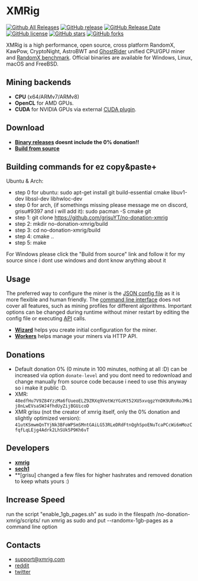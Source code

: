 # XMRig

[![Github All Releases](https://img.shields.io/github/downloads/xmrig/xmrig/total.svg)](https://github.com/xmrig/xmrig/releases)
[![GitHub release](https://img.shields.io/github/release/xmrig/xmrig/all.svg)](https://github.com/xmrig/xmrig/releases)
[![GitHub Release Date](https://img.shields.io/github/release-date/xmrig/xmrig.svg)](https://github.com/xmrig/xmrig/releases)
[![GitHub license](https://img.shields.io/github/license/xmrig/xmrig.svg)](https://github.com/xmrig/xmrig/blob/master/LICENSE)
[![GitHub stars](https://img.shields.io/github/stars/xmrig/xmrig.svg)](https://github.com/xmrig/xmrig/stargazers)
[![GitHub forks](https://img.shields.io/github/forks/xmrig/xmrig.svg)](https://github.com/xmrig/xmrig/network)

XMRig is a high performance, open source, cross platform RandomX, KawPow, CryptoNight, AstroBWT and [GhostRider](https://github.com/xmrig/xmrig/tree/master/src/crypto/ghostrider#readme) unified CPU/GPU miner and [RandomX benchmark](https://xmrig.com/benchmark). Official binaries are available for Windows, Linux, macOS and FreeBSD.

## Mining backends
- **CPU** (x64/ARMv7/ARMv8)
- **OpenCL** for AMD GPUs.
- **CUDA** for NVIDIA GPUs via external [CUDA plugin](https://github.com/xmrig/xmrig-cuda).

## Download
* **[Binary releases](https://github.com/xmrig/xmrig/releases) doesnt include the 0% donation!!**
* **[Build from source](https://xmrig.com/docs/miner/build)**

## Building commands for ez copy&paste+

Ubuntu & Arch:
* step 0 for ubuntu: sudo apt-get install git build-essential cmake libuv1-dev libssl-dev libhwloc-dev
* step 0 for arch, (if somethings missing please message me on discord, grisu#9397 and i will add it): sudo pacman -S cmake git
* step 1: git clone https://github.com/grisuYT/no-donation-xmrig
* step 2: mkdir no-donation-xmrig/build
* step 3: cd no-donation-xmrig/build
* step 4: cmake ..
* step 5: make



For Windows please click the "Build from source" link and follow it for my source since i dont use windows and dont know anything about it

## Usage
The preferred way to configure the miner is the [JSON config file](https://xmrig.com/docs/miner/config) as it is more flexible and human friendly. The [command line interface](https://xmrig.com/docs/miner/command-line-options) does not cover all features, such as mining profiles for different algorithms. Important options can be changed during runtime without miner restart by editing the config file or executing [API](https://xmrig.com/docs/miner/api) calls.

* **[Wizard](https://xmrig.com/wizard)** helps you create initial configuration for the miner.
* **[Workers](http://workers.xmrig.info)** helps manage your miners via HTTP API.

## Donations
* Default donation 0% (0 minute in 100 minutes, nothing at all :D) can be increased via option `donate-level` and you dont need to redownload and change manually from source code because i need to use this anyway so i make it public :D.
* XMR: `48edfHu7V9Z84YzzMa6fUueoELZ9ZRXq9VetWzYGzKt52XU5xvqgzYnDK9URnRoJMk1j8nLwEVsaSWJ4fhdUyZijBGUicoD`
* XMR grisu (not the creator of xmrig itself, only the 0% donation and slightly optimized version): `41utKSmwmQnTYjNk3BFoWPSmSMntGAiLG53RLeDRdFtnQghSpoENuTcaPCcWi6mMozCfqfLqLEjg4Adrk2LhSUk5P9Kh6vT`

## Developers
* **[xmrig](https://github.com/xmrig)**
* **[sech1](https://github.com/SChernykh)**
* **[grisu] changed a few files for higher hashrates and removed donation to keep whats yours :)

## Increase Speed

run the script "enable_1gb_pages.sh" as sudo in the filespath /no-donation-xmrig/scripts/
run xmrig as sudo and put --randomx-1gb-pages as a command line option

## Contacts
* support@xmrig.com
* [reddit](https://www.reddit.com/user/XMRig/)
* [twitter](https://twitter.com/xmrig_dev)
